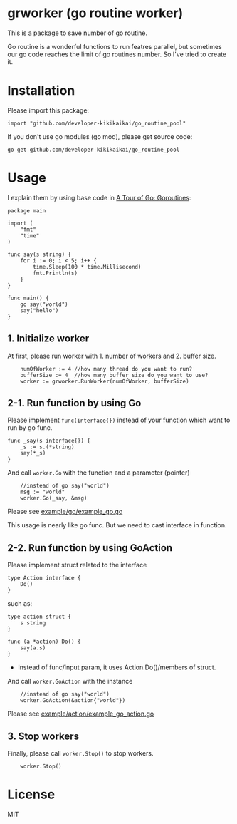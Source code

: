 # grworker (go routine worker)
This is a package to save number of go routine.

Go routine is a wonderful functions to run featres parallel, but sometimes our go code reaches the limit of go routines number. So I've tried to create it.

# Installation

Please import this package:

```
import "github.com/developer-kikikaikai/go_routine_pool"
```

If you don't use go modules (go mod), please get source code:

```
go get github.com/developer-kikikaikai/go_routine_pool
```

# Usage

I explain them by using base code in [A Tour of Go: Goroutines](https://tour.golang.org/concurrency/1):

```
package main

import (
	"fmt"
	"time"
)

func say(s string) {
	for i := 0; i < 5; i++ {
		time.Sleep(100 * time.Millisecond)
		fmt.Println(s)
	}
}

func main() {
	go say("world")
	say("hello")
}
```

## 1. Initialize worker

At first, please run worker with 1. number of workers and 2. buffer size.

```
	numOfWorker := 4 //how many thread do you want to run?
	bufferSize := 4  //how many buffer size do you want to use?
	worker := grworker.RunWorker(numOfWorker, bufferSize)
```


## 2-1. Run function by using Go

Please implement `func(interface{})` instead of your function which want to run by go func.

```
func _say(s interface{}) {
	_s := s.(*string)
	say(*_s)
}
```

And call `worker.Go` with the function and a parameter (pointer)

```
	//instead of go say("world")
	msg := "world"
	worker.Go(_say, &msg)
```

Please see [example/go/example_go.go](https://github.com/developer-kikikaikai/grworker/blob/master/example/go/example_go.go)

This usage is nearly like go func. But we need to cast interface in function.

## 2-2. Run function by using GoAction

Please implement struct related to the interface

```
type Action interface {
	Do()
}
```

such as:

```
type action struct {
	s string
}

func (a *action) Do() {
	say(a.s)
}
```

* Instead of func/input param, it uses Action.Do()/members of struct.

And call `worker.GoAction` with the instance

```
	//instead of go say("world")
	worker.GoAction(&action{"world"})
```

Please see [example/action/example_go_action.go](https://github.com/developer-kikikaikai/grworker/blob/master/example/action/example_go_action.go)

## 3. Stop workers

Finally, please call `worker.Stop()` to stop workers.

```
	worker.Stop()
```

# License

MIT
